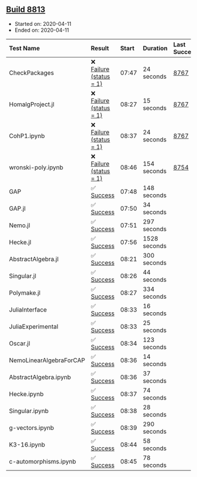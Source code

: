 ## [Build 8813](https://oscarci.mathematik.uni-kl.de/job/oscar/8813/)

* Started on: 2020-04-11
* Ended on: 2020-04-11

| Test Name    | Result | Start | Duration | Last Success | First Failure |
|:-------------|:-------|:------|:---------|:-------------|:--------------|
| CheckPackages | ❌ [Failure (status = 1)](https://oscarci.mathematik.uni-kl.de/job/oscar/8813/artifact/logs/build-8813/CheckPackages.log) | 07:47 | 24 seconds | [8767](https://oscarci.mathematik.uni-kl.de/job/oscar/8767/) | [8768](https://oscarci.mathematik.uni-kl.de/job/oscar/8768/) |
| HomalgProject.jl | ❌ [Failure (status = 1)](https://oscarci.mathematik.uni-kl.de/job/oscar/8813/artifact/logs/build-8813/HomalgProject.jl.log) | 08:27 | 15 seconds | [8767](https://oscarci.mathematik.uni-kl.de/job/oscar/8767/) | [8768](https://oscarci.mathematik.uni-kl.de/job/oscar/8768/) |
| CohP1.ipynb | ❌ [Failure (status = 1)](https://oscarci.mathematik.uni-kl.de/job/oscar/8813/artifact/logs/build-8813/CohP1.ipynb.log) | 08:37 | 24 seconds | [8767](https://oscarci.mathematik.uni-kl.de/job/oscar/8767/) | [8768](https://oscarci.mathematik.uni-kl.de/job/oscar/8768/) |
| wronski-poly.ipynb | ❌ [Failure (status = 1)](https://oscarci.mathematik.uni-kl.de/job/oscar/8813/artifact/logs/build-8813/wronski-poly.ipynb.log) | 08:46 | 154 seconds | [8754](https://oscarci.mathematik.uni-kl.de/job/oscar/8754/) | [8755](https://oscarci.mathematik.uni-kl.de/job/oscar/8755/) |
| GAP | ✅ [Success](https://oscarci.mathematik.uni-kl.de/job/oscar/8813/artifact/logs/build-8813/GAP.log) | 07:48 | 148 seconds |  |  |
| GAP.jl | ✅ [Success](https://oscarci.mathematik.uni-kl.de/job/oscar/8813/artifact/logs/build-8813/GAP.jl.log) | 07:50 | 34 seconds |  |  |
| Nemo.jl | ✅ [Success](https://oscarci.mathematik.uni-kl.de/job/oscar/8813/artifact/logs/build-8813/Nemo.jl.log) | 07:51 | 297 seconds |  |  |
| Hecke.jl | ✅ [Success](https://oscarci.mathematik.uni-kl.de/job/oscar/8813/artifact/logs/build-8813/Hecke.jl.log) | 07:56 | 1528 seconds |  |  |
| AbstractAlgebra.jl | ✅ [Success](https://oscarci.mathematik.uni-kl.de/job/oscar/8813/artifact/logs/build-8813/AbstractAlgebra.jl.log) | 08:21 | 300 seconds |  |  |
| Singular.jl | ✅ [Success](https://oscarci.mathematik.uni-kl.de/job/oscar/8813/artifact/logs/build-8813/Singular.jl.log) | 08:26 | 44 seconds |  |  |
| Polymake.jl | ✅ [Success](https://oscarci.mathematik.uni-kl.de/job/oscar/8813/artifact/logs/build-8813/Polymake.jl.log) | 08:27 | 334 seconds |  |  |
| JuliaInterface | ✅ [Success](https://oscarci.mathematik.uni-kl.de/job/oscar/8813/artifact/logs/build-8813/JuliaInterface.log) | 08:33 | 16 seconds |  |  |
| JuliaExperimental | ✅ [Success](https://oscarci.mathematik.uni-kl.de/job/oscar/8813/artifact/logs/build-8813/JuliaExperimental.log) | 08:33 | 25 seconds |  |  |
| Oscar.jl | ✅ [Success](https://oscarci.mathematik.uni-kl.de/job/oscar/8813/artifact/logs/build-8813/Oscar.jl.log) | 08:34 | 123 seconds |  |  |
| NemoLinearAlgebraForCAP | ✅ [Success](https://oscarci.mathematik.uni-kl.de/job/oscar/8813/artifact/logs/build-8813/NemoLinearAlgebraForCAP.log) | 08:36 | 14 seconds |  |  |
| AbstractAlgebra.ipynb | ✅ [Success](https://oscarci.mathematik.uni-kl.de/job/oscar/8813/artifact/logs/build-8813/AbstractAlgebra.ipynb.log) | 08:36 | 37 seconds |  |  |
| Hecke.ipynb | ✅ [Success](https://oscarci.mathematik.uni-kl.de/job/oscar/8813/artifact/logs/build-8813/Hecke.ipynb.log) | 08:37 | 74 seconds |  |  |
| Singular.ipynb | ✅ [Success](https://oscarci.mathematik.uni-kl.de/job/oscar/8813/artifact/logs/build-8813/Singular.ipynb.log) | 08:38 | 28 seconds |  |  |
| g-vectors.ipynb | ✅ [Success](https://oscarci.mathematik.uni-kl.de/job/oscar/8813/artifact/logs/build-8813/g-vectors.ipynb.log) | 08:39 | 290 seconds |  |  |
| K3-16.ipynb | ✅ [Success](https://oscarci.mathematik.uni-kl.de/job/oscar/8813/artifact/logs/build-8813/K3-16.ipynb.log) | 08:44 | 58 seconds |  |  |
| c-automorphisms.ipynb | ✅ [Success](https://oscarci.mathematik.uni-kl.de/job/oscar/8813/artifact/logs/build-8813/c-automorphisms.ipynb.log) | 08:45 | 78 seconds |  |  |
